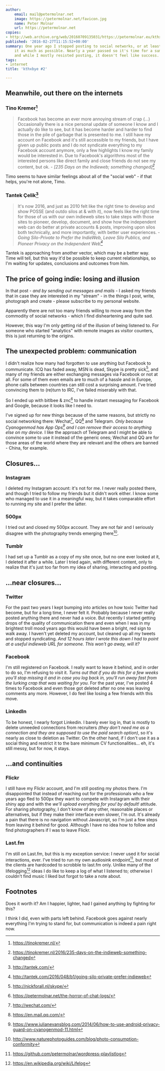 ```yaml
---
author:
    email: mail@petermolnar.net
    image: https://petermolnar.net/favicon.jpg
    name: Peter Molnar
    url: https://petermolnar.net
copies:
- http://web.archive.org/web/20160709135031/https://petermolnar.eu/kthxbye-2/
published: '2016-02-27T11:15:52+00:00'
summary: One year ago I stopped posting to social networks, or at least minimized
    it as much as possible. Nearly a year passed so it's time for a summary,
    and while I mostly resisted posting, it doesn't feel like success.
tags:
- internet
title: 'kthxbye #2'

---
```


## Meanwhile, out there on the internets

### Tino Kremer[^1]

> Facebook has become an ever more annoying stream of crap (...)
> Occasionally there is a nice personal update of someone I know and I
> actually do like to see, but it has become harder and harder to find
> those in the pile of garbage that is presented to me. I still have my
> account on Facebook and it's still accessible to my friends, but I
> have given up public posts and I do not syndicate everything to my
> Facebook account anymore, only a few highlights I know my family would
> be interested in. Due to Facebook's algorithms most of the interested
> persons like direct family and close friends do not see my content,
> but ok. - *\[235 Days on the Indieweb; something changed\][^2]*

Timo seems to have similar feelings about all of the "social web" - if
that helps, you're not alone, Timo.

### Tantek Çelik[^3]

> It's now 2016, and just as 2010 felt like the right time to develop
> and show POSSE (and outdo silos at & with it), now feels like the
> right time for those of us with our own indieweb sites to take steps
> with those sites to pioneer, develop, document, and show how the
> independent web can do better at private accounts & posts, improving
> upon silos both technically, and more importantly, with better user
> experiences. - *Going Silo-Private to Prefer the IndieWeb, Leave Silo
> Publics, and Pioneer Privacy on the Independent Web[^4]*

Tantek is approaching from another vector, which may be a better way.
Time will tell, but this way it'd be possible to keep current
relationships, so I'm waiting for updates, conclusions and outcomes from
him.

## The price of going indie: losing and illusion

In that post - *and by sending out messages and mails* - I asked my
friends that in case they are interested in my "stream" - in the things
I post, write, photograph and create - please subscribe to my personal
website.

Apparently there are not too many friends willing to move away from the
commodity of social networks - which I find disheartening and quite sad.

However, this way I'm only getting rid of the illusion of being listened
to. For someone who started "analytics" with remote images as visitor
counters, this is just returning to the origins.

## The unexpected problem: communication

I didn't realize how many had forgotten to use anything but Facebook to
communicate. ICQ has faded away, MSN is dead, Skype is pretty sick[^5],
and many of my friends are either exchanging messages via Facebook or
not at all. For some of them even emails are to much of a hassle and in
Europe, phone calls between countries can still cost a surprising
amount. I've tried convincing them to (re)turn to IRC, I've failed
miserably with that.

So I ended up with bitlbee & znc[^6] to handle instant messaging for
Facebook and Google, because it looks like I need to.

I've signed up for new things because of the same reasons, but strictly
no social networking there: Wechat[^7], QQ[^8] and Telegram. *Only
because Cyanogenmod has App Ops[^9] and I can remove their access to
anything else on my device.* I like the approach of Telegram and I might
be able to convince some to use it instead of the generic ones; Wechat
and QQ are for those areas of the world where they are relevant and the
others are banned - China, for example.

## Closures...

### Instagram

I deleted my Instagram account: it's not for me. I never really posted
there, and though I tried to follow my friends but it didn't work
either. I know some who managed to use it in a meaningful way, but it
takes comparable effort to running my site and I prefer the latter.

### 500px

I tried out and closed my 500px account. They are not fair and I
seriously disagree with the photography trends emerging there[^10].

### Tumblr

I had set up a Tumblr as a copy of my site once, but no one ever looked
at it, I deleted it after a while. Later I tried again, with different
content, only to realize that it's just too far from my idea of sharing,
interacting and posting.

## ...near closures...

### Twitter

For the past two years I kept bumping into articles on how toxic Twitter
had become, but for a long time, I never felt it. Probably because I
never really posted anything there and never had a voice. But recently I
started getting drops of the quality of communication there and even
when I was in my brightest troll mood years ago this would have been a
bright, red sign to walk away. I haven't yet deleted my account, but
cleaned up all my tweets and stopped syndicating. *And 12 hours later I
wrote this down I had to point at a useful indieweb URL for someone.
This won't go away, will it?*

### Facebook

I'm still registered on Facebook. I really want to leave it behind, and
in order to do so, I'm refusing to visit it. *Turns out that if you do
this for a few weeks you'll stop missing it and in case you log back in,
you'll run away fast from the lurking crap that was waiting for you.*
For the past year, I've posted 4 times to Facebook and even those got
deleted after no one was leaving comments any more. However, I do feel
like losing a few friends with this move.

### LinkedIn

To be honest, I nearly forgot Linkedin. I barely ever log in, that is
mostly to delete unneeded connections from recruiters *(they don't need
me as a connection and they are supposed to use the paid search
option)*, so it's nearly as close to deletion as Twitter. On the other
hand, if I don't use it as a social thing and restrict it to the bare
minimum CV functionalities... eh, it's still messy, but for now, it
stays.

## ...and continuities

### Flickr

I still have my Flickr account, and I'm still posting my photos there.
I'm disappointed that instead of reaching out for the professionals who
a few years ago fled to 500px they want to compete with Instagram with
their shiny app and with the *we'll upload everything for you! by
default!* attitude. For sharing photography, I don't know of any other,
reasonable places or alternatives, but if they make their interface even
slower, I'm out. It's already a pain that there is no navigation without
Javascript, so I'm just a few steps from leaving it behind for good.
Although I have no idea how to follow and find photographers if I was to
leave Flickr.

### Last.fm

I'm still on Last.fm, but this is my exception service: I never used it
for social interactions, ever. I've tried to run my own audiosink
endpoint[^11], but most of the clients are hardcoded to scrobble to
last.fm only. Unlike many of the lifelogging[^12] ideas I do like to
keep a log of what I listened to; otherwise I couldn't find music I
liked but forgot to take a note about.

## Footnotes

Does it worth it? Am I happier, lighter, had I gained anything by
fighting for this?

I think I did, even with parts left behind. Facebook goes against nearly
everything I'm trying to stand for, but communication is indeed a pain
right now.

[^1]: <https://tinokremer.nl/>

[^2]: <https://tinokremer.nl/2016/235-days-on-the-indieweb-something-changed>

[^3]: <http://tantek.com/>

[^4]: <http://tantek.com/2016/048/b1/going-silo-private-prefer-indieweb>

[^5]: <http://nickforall.nl/skype/>

[^6]: <https://petermolnar.net/the-horror-of-chat-logs/>

[^7]: <http://wechat.com/>

[^8]: <https://en.mail.qq.com/>

[^9]: <https://www.julianevansblog.com/2014/06/how-to-use-android-privacy-guard-on-cyanogenmod-11.html>

[^10]: <http://www.naturephotoguides.com/blog/photo-consumption-conformity>

[^11]: <https://github.com/petermolnar/wordpress-playlistlog>

[^12]: <https://en.wikipedia.org/wiki/Lifelog>

